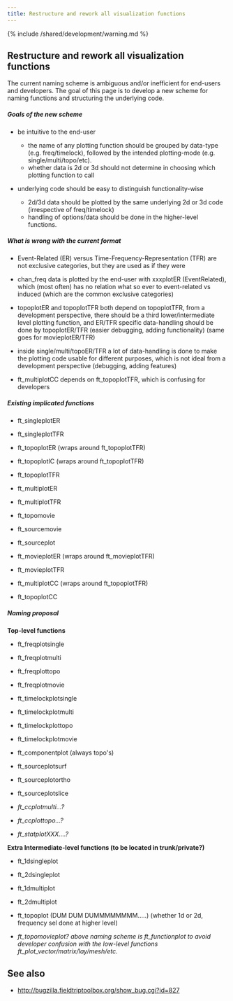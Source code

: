 ```yaml
---
title: Restructure and rework all visualization functions
---
```


{% include /shared/development/warning.md %}

## Restructure and rework all visualization functions

The current naming scheme is ambiguous and/or inefficient for end-users and developers. The goal of this page is to develop a new scheme for naming functions and structuring the underlying code.

##### Goals of the new scheme

- be intuitive to the end-user

  - the name of any plotting function should be grouped by data-type (e.g. freq/timelock), followed by the intended plotting-mode (e.g. single/multi/topo/etc).
  - whether data is 2d or 3d should not determine in choosing which plotting function to call

- underlying code should be easy to distinguish functionality-wise
  - 2d/3d data should be plotted by the same underlying 2d or 3d code (irrespective of freq/timelock)
  - handling of options/data should be done in the higher-level functions.

##### What is wrong with the current format

- Event-Related (ER) versus Time-Frequency-Representation (TFR) are not exclusive categories, but they are used as if they were

- chan_freq data is plotted by the end-user with xxxplotER (EventRelated), which (most often) has no relation what so ever to event-related vs induced (which are the common exclusive categories)

- topoplotER and topoplotTFR both depend on topoplotTFR, from a development perspective, there should be a third lower/intermediate level plotting function, and ER/TFR specific data-handling should be done by topoplotER/TFR (easier debugging, adding functionality) (same goes for movieplotER/TFR)

- inside single/multi/topoER/TFR a lot of data-handling is done to make the plotting code usable for different purposes, which is not ideal from a development perspective (debugging, adding features)

- ft_multiplotCC depends on ft_topoplotTFR, which is confusing for developers

##### Existing implicated functions

- ft_singleplotER

- ft_singleplotTFR

- ft_topoplotER (wraps around ft_topoplotTFR)

- ft_topoplotIC (wraps around ft_topoplotTFR)

- ft_topoplotTFR

- ft_multiplotER

- ft_multiplotTFR

- ft_topomovie

- ft_sourcemovie

- ft_sourceplot

- ft_movieplotER (wraps around ft_movieplotTFR)

- ft_movieplotTFR

- ft_multiplotCC (wraps around ft_topoplotTFR)

- ft_topoplotCC

##### Naming proposal

**Top-level functions**

- ft_freqplotsingle

- ft_freqplotmulti

- ft_freqplottopo

- ft_freqplotmovie

- ft_timelockplotsingle

- ft_timelockplotmulti

- ft_timelockplottopo

- ft_timelockplotmovie

- ft_componentplot (always topo's)

- ft_sourceplotsurf

- ft_sourceplotortho

- ft_sourceplotslice

- _ft_ccplotmulti...?_

- _ft_ccplottopo...?_

- _ft_statplotXXX....?_

**Extra Intermediate-level functions (to be located in trunk/private?)**

- ft_1dsingleplot

- ft_2dsingleplot

- ft_1dmultiplot

- ft_2dmultiplot

- ft_topoplot (DUM DUM DUMMMMMMMM.....) (whether 1d or 2d, frequency sel done at higher level)

- _ft_topomovieplot?_
  _above naming scheme is ft_functionplot to avoid developer confusion with the low-level functions ft_plot_vector/matrix/lay/mesh/etc._

## See also

- http://bugzilla.fieldtriptoolbox.org/show_bug.cgi?id=827
